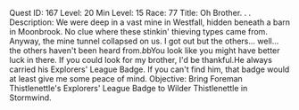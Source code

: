 Quest ID: 167
Level: 20
Min Level: 15
Race: 77
Title: Oh Brother. . .
Description: We were deep in a vast mine in Westfall, hidden beneath a barn in Moonbrook. No clue where these stinkin' thieving types came from. Anyway, the mine tunnel collapsed on us. I got out but the others... well... the others haven't been heard from.$b$bYou look like you might have better luck in there. If you could look for my brother, I'd be thankful.He always carried his Explorers' League Badge. If you can't find him, that badge would at least give me some peace of mind.
Objective: Bring Foreman Thistlenettle's Explorers' League Badge to Wilder Thistlenettle in Stormwind.
